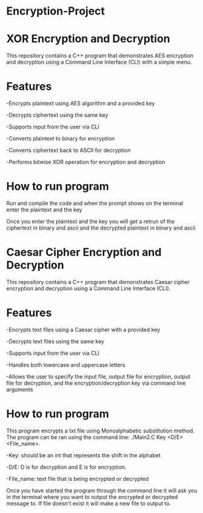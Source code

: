 # Encryption-Project
# XOR Encryption and Decryption
This repository contains a C++ program that demonstrates AES encryption and decryption using a Command Line Interface (CLI) with a simple menu.

# Features

-Encrypts plaintext using AES algorithm and a provided key

-Decrypts ciphertext using the same key

-Supports input from the user via CLI

-Converts plaintext to binary for encryption

-Converts ciphertext back to ASCII for decryption

-Performs bitwise XOR operation for encryption and decryption

# How to run program

Run and compile the code and when the prompt shows on the terminal enter the plaintext and the key

Once you enter the plaintext and the key you will get a retrun of the ciphertext in binary and ascii and the decrypted plaintext in binary and ascii

# Caesar Cipher Encryption and Decryption
This repository contains a C++ program that demonstrates Caesar cipher encryption and decryption using a Command Line Interface (CLI).

# Features

-Encrypts text files using a Caesar cipher with a provided key

-Decrypts text files using the same key

-Supports input from the user via CLI

-Handles both lowercase and uppercase letters

-Allows the user to specify the input file, output file for encryption, output file for decryption, and the encryption/decryption key via command line arguments

# How to run program

This program encrypts a txt file using Monoalphabetic substitution method. The program can be ran using the command line: ./Main2.C Key <D/E> <File_name>. 

-Key: should be an int that represents the shift in the alphabet 

-D/E: D is for decryption and E is for encryption. 

-File_name: text file that is being encrypted or decrypted

Once you have started the program through the command line it will ask you in the terminal where you want to output the encrypted or decrypted message to. If file doesn't exist it will make a new file to output to. 
